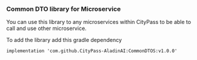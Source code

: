 ### Common DTO library for Microservice
You can use this library to any microservices within CityPass
to be able to call and use other microservice.

To add the library add this gradle dependency
```
implementation 'com.github.CityPass-AladinAI:CommonDTOS:v1.0.0'
```